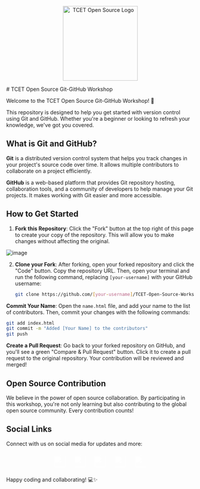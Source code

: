 <p align="center">
  <img src="https://github.com/tcet-opensource.png" alt="TCET Open Source Logo" width="200">
</p>
# TCET Open Source Git-GitHub Workshop

Welcome to the TCET Open Source Git-GitHub Workshop! 🚀

This repository is designed to help you get started with version control using Git and GitHub. Whether you're a beginner or looking to refresh your knowledge, we've got you covered.

## What is Git and GitHub?

**Git** is a distributed version control system that helps you track changes in your project's source code over time. It allows multiple contributors to collaborate on a project efficiently.

**GitHub** is a web-based platform that provides Git repository hosting, collaboration tools, and a community of developers to help manage your Git projects. It makes working with Git easier and more accessible.

## How to Get Started

1. **Fork this Repository**: Click the "Fork" button at the top right of this page to create your copy of the repository. This will allow you to make changes without affecting the original.

![image](https://github.com/Aisu2635/git-workshop/assets/104310687/d0dfcad9-4212-4021-8272-c2965d74c6cc)

2. **Clone your Fork**: After forking, open your forked repository and click the "Code" button. Copy the repository URL. Then, open your terminal and run the following command, replacing `[your-username]` with your GitHub username:

   ```bash
   git clone https://github.com/[your-username]/TCET-Open-Source-Workshop.git
   ```
**Commit Your Name**: Open the `name.html` file, and add your name to the list of contributors. Then, commit your changes with the following commands:
```bash
git add index.html
git commit -m "Added [Your Name] to the contributors"
git push
```
**Create a Pull Request**: Go back to your forked repository on GitHub, and you'll see a green "Compare & Pull Request" button. Click it to create a pull request to the original repository. Your contribution will be reviewed and merged!

## Open Source Contribution
We believe in the power of open source collaboration. By participating in this workshop, you're not only learning but also contributing to the global open source community. Every contribution counts!

## Social Links

Connect with us on social media for updates and more:

<p align="center">
  <a href="https://twitter.com/tcetopensource" style="text-decoration:none;">
    <img src="https://cdn.jsdelivr.net/gh/devicons/devicon/icons/twitter/twitter-original.svg" width="30" style="filter: brightness(0) invert(1); margin: 10px;">
  </a>
  <a href="https://www.instagram.com/tcetopensource/" style="text-decoration:none;">
    <img src="https://github.com/simple-icons/simple-icons/blob/develop/icons/instagram.svg" width="30" style="filter: brightness(0) invert(1); margin: 10px;">
  </a>
  <a href="https://github.com/tcet-opensource" style="text-decoration:none;">
    <img src="https://cdn.jsdelivr.net/gh/devicons/devicon/icons/github/github-original.svg" width="30" style="filter: brightness(0) invert(1); margin: 10px;">
  </a>
  <a href="https://www.youtube.com/@tcetopensource" style="text-decoration:none;">
    <img src="https://github.com/simple-icons/simple-icons/blob/develop/icons/youtube.svg" width="30" style="filter: brightness(0) invert(1); margin: 10px;">
  </a>
  <a href="https://discord.com/invite/r7ZhAREg2M" style="text-decoration:none;">
    <img src="https://github.com/simple-icons/simple-icons/blob/develop/icons/discord.svg" width="30" style="filter: brightness(0) invert(1); margin: 10px;">
  </a>
</p>

Happy coding and collaborating! 💻✨
